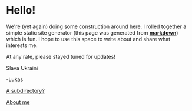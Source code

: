 # Hello!
We're (yet again) doing some construction around here. I rolled together a simple static site generator (this page was generated from [**markdown**](./index.md)) which is fun. I hope to use this space to write about and share what interests me.

At any rate, please stayed tuned for updates!

Slava Ukraini

-Lukas

[A subdirectory?](./subdir/)

[About me](./about/)

